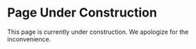 Page Under Construction
=========================

This page is currently under construction. We apologize for the inconvenience. 